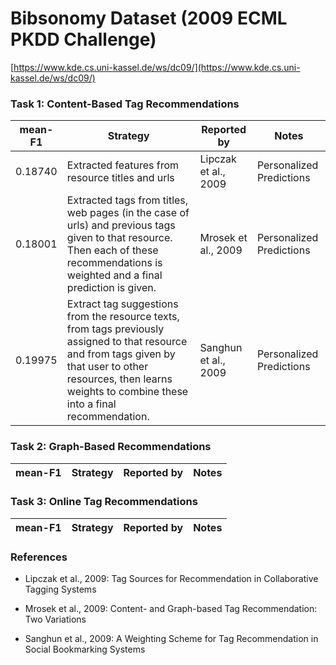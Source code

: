 Bibsonomy Dataset (2009 ECML PKDD Challenge)
=========================

[https://www.kde.cs.uni-kassel.de/ws/dc09/](https://www.kde.cs.uni-kassel.de/ws/dc09/)


### Task 1: Content-Based Tag Recommendations 

| mean-F1 |  Strategy | Reported by | Notes |
|------------|-----------|-------------|-------|
|0.18740| Extracted features from resource titles and urls | Lipczak et al., 2009 | Personalized Predictions |
|0.18001| Extracted tags from titles, web pages (in the case of urls) and previous tags given to that resource. Then each of these recommendations is weighted and a final prediction is given. | Mrosek et al., 2009 | Personalized Predictions |
|0.19975| Extract tag suggestions from the resource texts, from tags previously assigned to that resource and from tags given by that user to other resources, then learns weights to combine these into a final recommendation. | Sanghun et al., 2009 | Personalized Predictions |

### Task 2: Graph-Based Recommendations

| mean-F1 |  Strategy | Reported by | Notes |
|------------|-----------|-------------|-------|

### Task 3: Online Tag Recommendations

| mean-F1 |  Strategy | Reported by | Notes |
|------------|-----------|-------------|-------|

### References

- Lipczak et al., 2009: Tag Sources for Recommendation in Collaborative Tagging Systems

- Mrosek et al., 2009: Content- and Graph-based Tag Recommendation: Two Variations

- Sanghun et al., 2009: A Weighting Scheme for Tag Recommendation in Social Bookmarking Systems